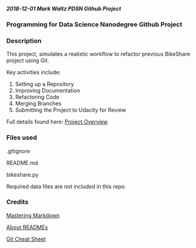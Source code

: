 ##### 2018-12-01 Mark Waltz PDSN Github Project

### Programming for Data Science Nanodegree Github Project

### Description
This project, simulates a realistic workflow to refactor  previous BikeShare project using Git.

Key activities include:

1. Setting up a Repository
1. Improving Documentation
1. Refactoring Code
1. Merging Branches
1. Submitting the Project to Udacity for Review

Full details found here:
 [Project Overview](https://classroom.udacity.com/nanodegrees/nd104/parts/912d84b6-bf81-4311-8e00-b3b2f63dc965/modules/d0da179a-572d-4a74-93de-6c7bb7158e3f/lessons/e9652698-f014-4e98-b9dc-c89a868d9860/concepts/850c4edb-4c03-4885-9a49-d0b907a90a9b)


### Files used
.gitignore

README.md

bikeshare.py

Required data files are not included in this repo.

### Credits
[Mastering Markdown](https://guides.github.com/features/mastering-markdown/)

[About READMEs](https://help.github.com/articles/about-readmes/)

[Git Cheat Sheet](https://education.github.com/git-cheat-sheet-education.pdf)
